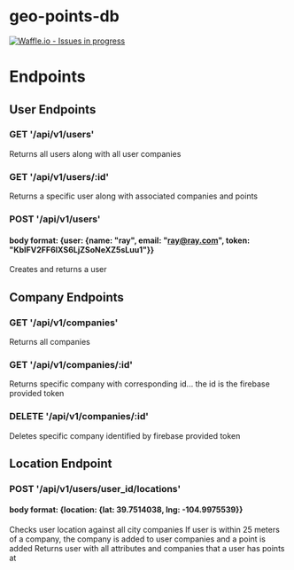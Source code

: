 # geo-points-db
[![Waffle.io - Issues in progress](https://badge.waffle.io/gavin-love/geo-points-db.png?label=in%20progress&title=In%20Progress)](http://waffle.io/gavin-love/geo-points-db)

# Endpoints

## User Endpoints
### GET '/api/v1/users'
Returns all users along with all user companies

### GET '/api/v1/users/:id'
Returns a specific user along with associated companies and points

### POST '/api/v1/users'
#### body format: {user: {name: "ray", email: "ray@ray.com", token: "KbIFV2FF6lXS6LjZSoNeXZ5sLuu1"}}
Creates and returns a user


## Company Endpoints
### GET '/api/v1/companies'
Returns all companies

### GET '/api/v1/companies/:id'
Returns specific company with corresponding id... the id is the firebase provided token

### DELETE '/api/v1/companies/:id'
Deletes specific company identified by firebase provided token


## Location Endpoint
### POST '/api/v1/users/user_id/locations'
#### body format:  {location: {lat: 39.7514038, lng: -104.9975539}}
Checks user location against all city companies
If user is within 25 meters of a company, the company is added to user companies and a point is added
Returns user with all attributes and companies that a user has points at

